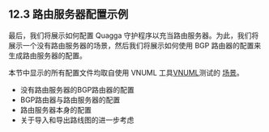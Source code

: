## 12.3 路由服务器配置示例

最后，我们将展示如何配置 Quagga 守护程序以充当路由服务器。为此，我们将展示一个没有路由服务器的场景，然后我们将展示如何使用 BGP 路由器的配置来生成路由服务器的配置。

本节中显示的所有配置文件均取自使用 VNUML 工具[VNUML](http://www.dit.upm.es/vnuml)测试的 [场景](http://www.dit.upm.es/vnuml)。

- 没有路由服务器的BGP路由器的配置
- BGP路由器与路由服务器的配置
- 路由服务器本身的配置
- 关于导入和导出路线图的进一步考虑